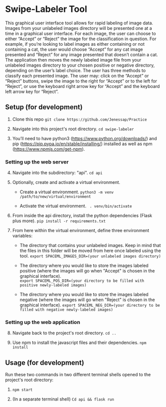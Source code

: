 # Swipe-Labeler Tool

This graphical user interface tool allows for rapid labeling of image data. Images from your unlabeled images directory will be presented one at a time in a graphical user interface. For each image, the user can choose to either “Accept” or “Reject” the image for the classification in question. For example, if you’re looking to label images as either containing or not containing a cat, the user would choose “Accept” for any cat image presented and “Reject” for any image presented that doesn’t contain a cat. The application then moves the newly labeled image file from your unlabeled images directory to your chosen positive or negative directory, depending on the user’s label choice. The user has three methods to classify each presented image.  The user may: click on the “Accept” or “Reject” buttons, swipe the image to the right for “Accept” or to the left for “Reject”, or use the keyboard right arrow key for “Accept” and the keyboard left arrow key for “Reject”.


## Setup (for development)

1. Clone this repo 
    `git clone https://github.com/Jenessap/Practice`

2. Navigate into this project's root directory. 
    `cd swipe-labeler`

3. You’ll need to have python3 (https://www.python.org/downloads/) and pip (https://pip.pypa.io/en/stable/installing/) installed as well as npm (https://www.npmjs.com/get-npm).


### Setting up the web server

4. Navigate into the subdirectory: "api". 
    `cd api`

5. Optionally, create and activate a virtual environment.

    * Create a virtual environment. 
        `python3 -m venv /path/to/new/virtual/environment`

    * Activate the virtual environment. 
        ` . venv/bin/activate`

6. From inside the api directory, install the python dependencies (Flask plus more). 
    `pip install -r requirements.txt`

7. From here within the virtual environment, define three environment variables:

    * The directory that contains your unlabeled images. Keep in mind that the files in this folder will be moved from here once labeled using the tool. 
        `export SPACEML_IMAGES_DIR=(your unlabeled images directory)`

    * The directory where you would like to store the images labeled positive (where the images will go when "Accept" is chosen in the graphical interface).  
        `export SPACEML_POS_DIR=(your directory to be filled with positive newly-labeled images)`

    * The directory where you would like to store the images labeled negative (where the images will go when "Reject" is chosen in the graphical interface). 
        `export SPACEML_NEG_DIR=(your directory to be filled with negative newly-labeled images)`


### Setting up the web application

8. Navigate back to the project's root directory. 
    `cd ..`

9. Use npm to install the javascript files and their dependencies. 
    `npm install`



## Usage (for development)

Run these two commands in two different terminal shells opened to the project's root directory:

1. `npm start`

2. (In a separate terminal shell) `Cd api && flask run`

